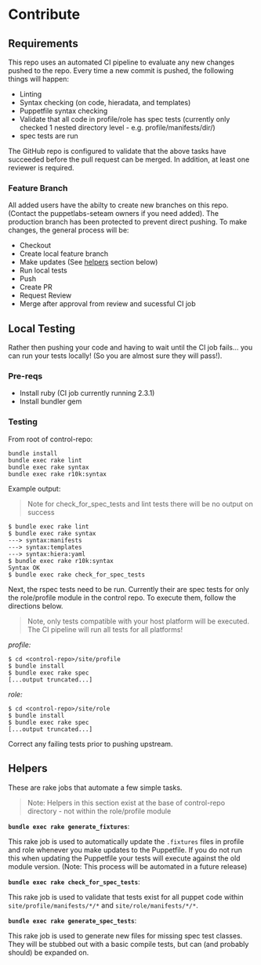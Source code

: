 Contribute
==========

## Requirements

This repo uses an automated CI pipeline to evaluate any new changes pushed to the repo.  Every time a new commit is pushed, the following things will happen:

* Linting
* Syntax checking (on code, hieradata, and templates)
* Puppetfile syntax checking
* Validate that all code in profile/role has spec tests (currently only checked 1 nested directory level - e.g. profile/manifests/dir/)
* spec tests are run

The GitHub repo is configured to validate that the above tasks have succeeded before the pull request can be merged.  In addition, at least one reviewer is required.

### Feature Branch
All added users have the abilty to create new branches on this repo.  (Contact the puppetlabs-seteam owners if you need added).  The production branch has been protected to prevent direct pushing.  To make changes, the general process will be:

* Checkout
* Create local feature branch
* Make updates (See [helpers](#helpers) section below)
* Run local tests
* Push
* Create PR
* Request Review
* Merge after approval from review and sucessful CI job

## Local Testing
Rather then pushing your code and having to wait until the CI job fails... you can run your tests locally! (So you are almost sure they will pass!).

### Pre-reqs

* Install ruby (CI job currently running 2.3.1)
* Install bundler gem


### Testing

From root of control-repo:

```
bundle install
bundle exec rake lint
bundle exec rake syntax
bundle exec rake r10k:syntax
```

Example output:

> Note for check_for_spec_tests and lint tests there will be no output on success

```
$ bundle exec rake lint
$ bundle exec rake syntax
---> syntax:manifests
---> syntax:templates
---> syntax:hiera:yaml
$ bundle exec rake r10k:syntax
Syntax OK
$ bundle exec rake check_for_spec_tests
```

Next, the rspec tests need to be run.  Currently their are spec tests for only the role/profile module in the control repo.  To execute them, follow the directions below.

> Note, only tests compatible with your host platform will be executed.  The CI pipeline will run all tests for all platforms!

_profile:_
```
$ cd <control-repo>/site/profile
$ bundle install
$ bundle exec rake spec
[...output truncated...]
```

_role:_
```
$ cd <control-repo>/site/role
$ bundle install
$ bundle exec rake spec
[...output truncated...]
```

Correct any failing tests prior to pushing upstream.


## Helpers

These are rake jobs that automate a few simple tasks.

> Note: Helpers in this section exist at the base of control-repo directory - not within the role/profile module

**`bundle exec rake generate_fixtures`**:

This rake job is used to automatically update the `.fixtures` files in profile and role whenever you make updates to the Puppetfile.  If you do not run this when updating the Puppetfile your tests will execute against the old module version. (Note: This process will be automated in a future release)

**`bundle exec rake check_for_spec_tests`**:

This rake job is used to validate that tests exist for all puppet code within `site/profile/manifests/*/*` and `site/role/manifests/*/*`.

**`bundle exec rake generate_spec_tests`**:

This rake job is used to generate new files for missing spec test classes.  They will be stubbed out with a basic compile tests, but can (and probably should) be expanded on.











